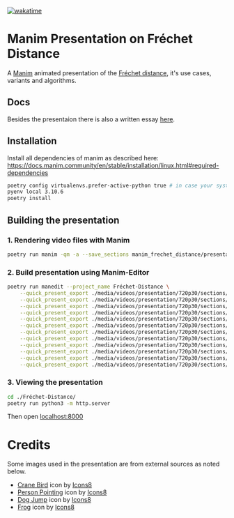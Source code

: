 [![wakatime](https://wakatime.com/badge/user/13925bfd-efdd-4399-ae64-d0247d6b76cb/project/d0f656e0-a9b0-4e38-b646-03cf5851b931.svg)](https://wakatime.com/badge/user/13925bfd-efdd-4399-ae64-d0247d6b76cb/project/d0f656e0-a9b0-4e38-b646-03cf5851b931)

# Manim Presentation on Fréchet Distance
A [Manim](https://www.manim.community/) animated presentation of the [Fréchet distance](https://en.wikipedia.org/wiki/Fr%C3%A9chet_distance), it's use cases, variants and algorithms.

## Docs

Besides the presentaion there is also a written essay [here](https://nightly.link/ScholliYT/manim-frechet-distance/workflows/build_docs/main/PDF.zip).


## Installation

Install all dependencies of manim as described here: https://docs.manim.community/en/stable/installation/linux.html#required-dependencies

```sh
poetry config virtualenvs.prefer-active-python true # in case your system python is < 3.10
pyenv local 3.10.6
poetry install
```


## Building the presentation

### 1. Rendering video files with Manim
```sh
poetry run manim -qm -a --save_sections manim_frechet_distance/presentation.py
```

### 2. Build presentation using Manim-Editor
```sh
poetry run manedit --project_name Fréchet-Distance \
    --quick_present_export ./media/videos/presentation/720p30/sections/Titlepage.json \
    --quick_present_export ./media/videos/presentation/720p30/sections/Motivation.json \
    --quick_present_export ./media/videos/presentation/720p30/sections/DistanceOfCurves.json \
    --quick_present_export ./media/videos/presentation/720p30/sections/ProblemsWithHausdorffDistance.json \
    --quick_present_export ./media/videos/presentation/720p30/sections/FrechetDistanceIntro.json \
    --quick_present_export ./media/videos/presentation/720p30/sections/DiscreteFrechetDistanceIntro.json \
    --quick_present_export ./media/videos/presentation/720p30/sections/ComputingTheFrechetDistance.json \
    --quick_present_export ./media/videos/presentation/720p30/sections/FreeSpaceCell.json \
    --quick_present_export ./media/videos/presentation/720p30/sections/FreeSpaceDiagram.json \
    --quick_present_export ./media/videos/presentation/720p30/sections/FrechetDistanceAlgorithmicComplexity.json \
    --quick_present_export ./media/videos/presentation/720p30/sections/DiscreteFrechetDistanceAlgorithm.json \
    --quick_present_export ./media/videos/presentation/720p30/sections/DiscreteFrechetDistanceAlgorithmicComplexity.json
```

### 3. Viewing the presentation
```sh
cd ./Fréchet-Distance/
poetry run python3 -m http.server
```

Then open [localhost:8000](http://localhost:8000)


# Credits
Some images used in the presentation are from external sources as noted below.
- [Crane Bird](https://icons8.com/icon/mgTrUgOfGUva/crane-bird) icon by [Icons8](https://icons8.com)
- [Person Pointing](https://icons8.com/icon/HHppGuDxwFp0/person-pointing) icon by [Icons8](https://icons8.com)
- [Dog Jump](https://icons8.com/icon/GZSZiebXkvbw/dog-jump) icon by [Icons8](https://icons8.com)
- [Frog](https://icons8.com/icon/103359/frog) icon by [Icons8](https://icons8.com)
